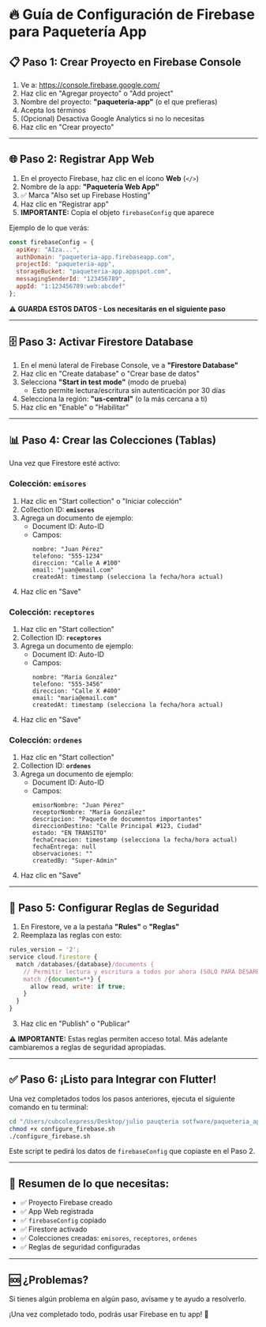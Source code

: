 # 🔥 Guía de Configuración de Firebase para Paquetería App

## 📋 Paso 1: Crear Proyecto en Firebase Console

1. Ve a: https://console.firebase.google.com/
2. Haz clic en "Agregar proyecto" o "Add project"
3. Nombre del proyecto: **"paqueteria-app"** (o el que prefieras)
4. Acepta los términos
5. (Opcional) Desactiva Google Analytics si no lo necesitas
6. Haz clic en "Crear proyecto"

---

## 🌐 Paso 2: Registrar App Web

1. En el proyecto Firebase, haz clic en el ícono **Web** (`</>`)
2. Nombre de la app: **"Paquetería Web App"**
3. ✅ Marca "Also set up Firebase Hosting"
4. Haz clic en "Registrar app"
5. **IMPORTANTE:** Copia el objeto `firebaseConfig` que aparece

Ejemplo de lo que verás:
```javascript
const firebaseConfig = {
  apiKey: "AIza...",
  authDomain: "paqueteria-app.firebaseapp.com",
  projectId: "paqueteria-app",
  storageBucket: "paqueteria-app.appspot.com",
  messagingSenderId: "123456789",
  appId: "1:123456789:web:abcdef"
};
```

**⚠️ GUARDA ESTOS DATOS - Los necesitarás en el siguiente paso**

---

## 🗄️ Paso 3: Activar Firestore Database

1. En el menú lateral de Firebase Console, ve a **"Firestore Database"**
2. Haz clic en "Create database" o "Crear base de datos"
3. Selecciona **"Start in test mode"** (modo de prueba)
   - Esto permite lectura/escritura sin autenticación por 30 días
4. Selecciona la región: **"us-central"** (o la más cercana a ti)
5. Haz clic en "Enable" o "Habilitar"

---

## 📊 Paso 4: Crear las Colecciones (Tablas)

Una vez que Firestore esté activo:

### Colección: `emisores`
1. Haz clic en "Start collection" o "Iniciar colección"
2. Collection ID: **`emisores`**
3. Agrega un documento de ejemplo:
   - Document ID: Auto-ID
   - Campos:
     ```
     nombre: "Juan Pérez"
     telefono: "555-1234"
     direccion: "Calle A #100"
     email: "juan@email.com"
     createdAt: timestamp (selecciona la fecha/hora actual)
     ```
4. Haz clic en "Save"

### Colección: `receptores`
1. Haz clic en "Start collection"
2. Collection ID: **`receptores`**
3. Agrega un documento de ejemplo:
   - Document ID: Auto-ID
   - Campos:
     ```
     nombre: "María González"
     telefono: "555-3456"
     direccion: "Calle X #400"
     email: "maria@email.com"
     createdAt: timestamp (selecciona la fecha/hora actual)
     ```
4. Haz clic en "Save"

### Colección: `ordenes`
1. Haz clic en "Start collection"
2. Collection ID: **`ordenes`**
3. Agrega un documento de ejemplo:
   - Document ID: Auto-ID
   - Campos:
     ```
     emisorNombre: "Juan Pérez"
     receptorNombre: "María González"
     descripcion: "Paquete de documentos importantes"
     direccionDestino: "Calle Principal #123, Ciudad"
     estado: "EN TRANSITO"
     fechaCreacion: timestamp (selecciona la fecha/hora actual)
     fechaEntrega: null
     observaciones: ""
     createdBy: "Super-Admin"
     ```
4. Haz clic en "Save"

---

## 🔐 Paso 5: Configurar Reglas de Seguridad

1. En Firestore, ve a la pestaña **"Rules"** o **"Reglas"**
2. Reemplaza las reglas con esto:

```javascript
rules_version = '2';
service cloud.firestore {
  match /databases/{database}/documents {
    // Permitir lectura y escritura a todos por ahora (SOLO PARA DESARROLLO)
    match /{document=**} {
      allow read, write: if true;
    }
  }
}
```

3. Haz clic en "Publish" o "Publicar"

**⚠️ IMPORTANTE:** Estas reglas permiten acceso total. Más adelante cambiaremos a reglas de seguridad apropiadas.

---

## ✅ Paso 6: ¡Listo para Integrar con Flutter!

Una vez completados todos los pasos anteriores, ejecuta el siguiente comando en tu terminal:

```bash
cd "/Users/cubcolexpress/Desktop/julio pauqteria sotfware/paqueteria_app"
chmod +x configure_firebase.sh
./configure_firebase.sh
```

Este script te pedirá los datos de `firebaseConfig` que copiaste en el Paso 2.

---

## 📝 Resumen de lo que necesitas:

- ✅ Proyecto Firebase creado
- ✅ App Web registrada
- ✅ `firebaseConfig` copiado
- ✅ Firestore activado
- ✅ Colecciones creadas: `emisores`, `receptores`, `ordenes`
- ✅ Reglas de seguridad configuradas

---

## 🆘 ¿Problemas?

Si tienes algún problema en algún paso, avísame y te ayudo a resolverlo.

¡Una vez completado todo, podrás usar Firebase en tu app! 🚀




